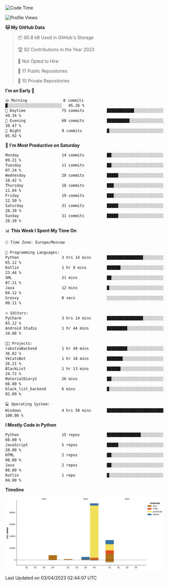 <!--START_SECTION:waka-->
![Code Time](http://img.shields.io/badge/Code%20Time-79%20hrs%2055%20mins-blue)

![Profile Views](http://img.shields.io/badge/Profile%20Views-0-blue)

**🐱 My GitHub Data** 

> 📦 80.8 kB Used in GitHub's Storage 
 > 
> 🏆 92 Contributions in the Year 2023
 > 
> 🚫 Not Opted to Hire
 > 
> 📜 17 Public Repositories 
 > 
> 🔑 10 Private Repositories 
 > 
**I'm an Early 🐤** 

```text
🌞 Morning                8 commits           █░░░░░░░░░░░░░░░░░░░░░░░░   05.26 % 
🌆 Daytime                75 commits          ████████████░░░░░░░░░░░░░   49.34 % 
🌃 Evening                60 commits          ██████████░░░░░░░░░░░░░░░   39.47 % 
🌙 Night                  9 commits           █░░░░░░░░░░░░░░░░░░░░░░░░   05.92 % 
```
📅 **I'm Most Productive on Saturday** 

```text
Monday                   14 commits          ██░░░░░░░░░░░░░░░░░░░░░░░   09.21 % 
Tuesday                  11 commits          ██░░░░░░░░░░░░░░░░░░░░░░░   07.24 % 
Wednesday                28 commits          █████░░░░░░░░░░░░░░░░░░░░   18.42 % 
Thursday                 18 commits          ███░░░░░░░░░░░░░░░░░░░░░░   11.84 % 
Friday                   19 commits          ███░░░░░░░░░░░░░░░░░░░░░░   12.50 % 
Saturday                 31 commits          █████░░░░░░░░░░░░░░░░░░░░   20.39 % 
Sunday                   31 commits          █████░░░░░░░░░░░░░░░░░░░░   20.39 % 
```


📊 **This Week I Spent My Time On** 

```text
🕑︎ Time Zone: Europe/Moscow

💬 Programming Languages: 
Python                   3 hrs 14 mins       ████████████████░░░░░░░░░   65.12 % 
Kotlin                   1 hr 9 mins         ██████░░░░░░░░░░░░░░░░░░░   23.44 % 
XML                      21 mins             ██░░░░░░░░░░░░░░░░░░░░░░░   07.21 % 
Java                     12 mins             █░░░░░░░░░░░░░░░░░░░░░░░░   04.12 % 
Groovy                   0 secs              ░░░░░░░░░░░░░░░░░░░░░░░░░   00.11 % 

🔥 Editors: 
PyCharm                  3 hrs 14 mins       ████████████████░░░░░░░░░   65.12 % 
Android Studio           1 hr 44 mins        █████████░░░░░░░░░░░░░░░░   34.88 % 

🐱‍💻 Projects: 
rabstvoBackend           1 hr 49 mins        █████████░░░░░░░░░░░░░░░░   36.82 % 
VkCatsBot                1 hr 18 mins        ███████░░░░░░░░░░░░░░░░░░   26.21 % 
BlackList                1 hr 13 mins        ██████░░░░░░░░░░░░░░░░░░░   24.72 % 
MaterialDiary2           26 mins             ██░░░░░░░░░░░░░░░░░░░░░░░   08.80 % 
black_list_backend       6 mins              █░░░░░░░░░░░░░░░░░░░░░░░░   02.09 % 

💻 Operating System: 
Windows                  4 hrs 58 mins       █████████████████████████   100.00 % 
```

**I Mostly Code in Python** 

```text
Python                   15 repos            ███████████████░░░░░░░░░░   60.00 % 
JavaScript               5 repos             █████░░░░░░░░░░░░░░░░░░░░   20.00 % 
HTML                     2 repos             ██░░░░░░░░░░░░░░░░░░░░░░░   08.00 % 
Java                     2 repos             ██░░░░░░░░░░░░░░░░░░░░░░░   08.00 % 
Kotlin                   1 repo              █░░░░░░░░░░░░░░░░░░░░░░░░   04.00 % 
```



**Timeline**

![Lines of Code chart](https://raw.githubusercontent.com/Adlemex/Adlemex/main/assets/bar_graph.png)


 Last Updated on 03/04/2023 02:44:07 UTC
<!--END_SECTION:waka-->
